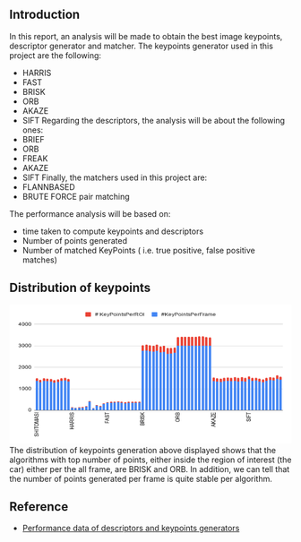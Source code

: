 ## Introduction
In this report, an analysis will be made to obtain the best image keypoints, descriptor generator and matcher. 
The keypoints generator used in this project are the following:
* HARRIS
* FAST 
* BRISK 
* ORB
* AKAZE
* SIFT
Regarding the descriptors, the analysis will be about the following ones:
* BRIEF
* ORB
* FREAK
* AKAZE 
* SIFT
Finally, the matchers used in this project are:
* FLANNBASED
* BRUTE FORCE pair matching

The performance analysis will be based on:
* time taken to compute keypoints and descriptors
* Number of points generated
* Number of matched KeyPoints ( i.e. true positive, false positive matches)

## Distribution of keypoints 

<img src="images/keypoints_dist.png" width="820" height="248" />
The distribution of keypoints generation above displayed shows that the algorithms with top number of points, either inside the region of interest (the car) either per the all frame, are BRISK and ORB. In addition, we can tell that the number of points generated per frame is quite stable per algorithm.  



## Reference
* [Performance data of descriptors and keypoints generators](https://docs.google.com/spreadsheets/d/1XjCx8vCeGhiXPxjZbKCU_fEnNz826EIpMes8a6IjI4E/edit?usp=sharing)

